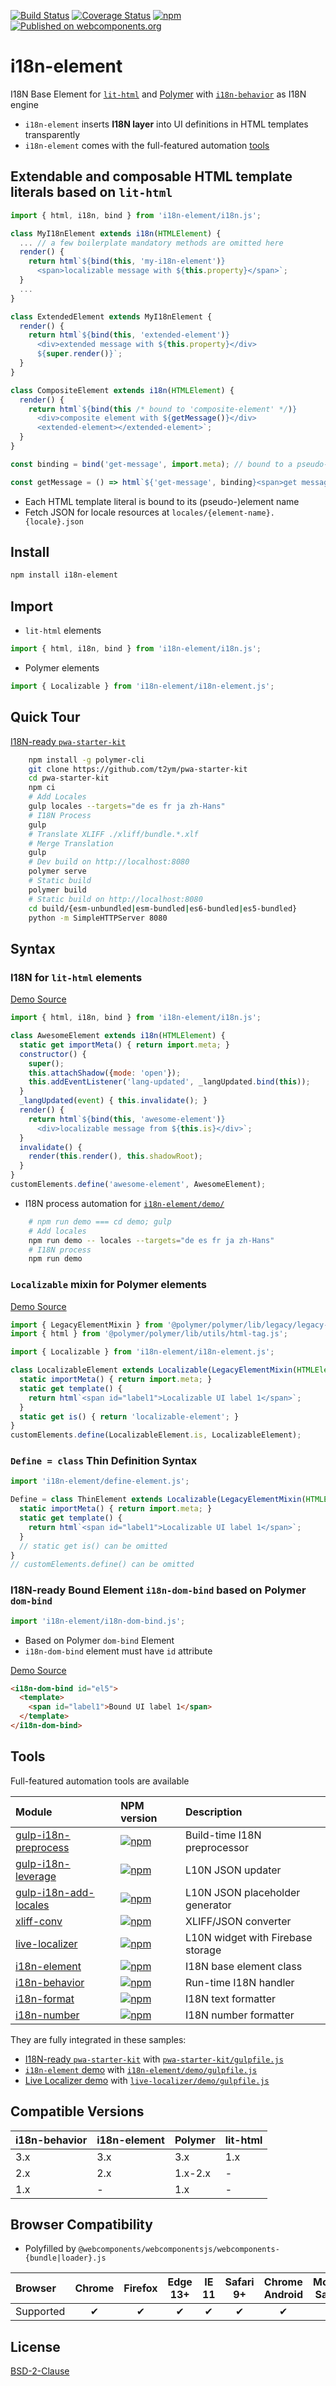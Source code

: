 [![Build Status](https://travis-ci.org/t2ym/i18n-element.svg?branch=master)](https://travis-ci.org/t2ym/i18n-element)
[![Coverage Status](https://coveralls.io/repos/github/t2ym/i18n-element/badge.svg?branch=master)](https://coveralls.io/github/t2ym/i18n-element?branch=master)
[![npm](https://img.shields.io/npm/v/i18n-element.svg)](https://www.npmjs.com/package/i18n-element)
[![Published on webcomponents.org](https://img.shields.io/badge/webcomponents.org-published-blue.svg)](https://www.webcomponents.org/element/t2ym/i18n-element)

# i18n-element

I18N Base Element for [`lit-html`](https://lit-html.polymer-project.org/) and [Polymer](https://polymer-library.polymer-project.org/) with [`i18n-behavior`](https://github.com/t2ym/i18n-behavior) as I18N engine

- `i18n-element` inserts **I18N layer** into UI definitions in HTML templates transparently
- `i18n-element` comes with the full-featured automation [tools](#Tools)

## Extendable and composable HTML template literals based on `lit-html`

```javascript
import { html, i18n, bind } from 'i18n-element/i18n.js';

class MyI18nElement extends i18n(HTMLElement) {
  ... // a few boilerplate mandatory methods are omitted here
  render() {
    return html`${bind(this, 'my-i18n-element')}
      <span>localizable message with ${this.property}</span>`;
  }
  ...
}

class ExtendedElement extends MyI18nElement {
  render() {
    return html`${bind(this, 'extended-element')}
      <div>extended message with ${this.property}</div>
      ${super.render()}`;
  }
}

class CompositeElement extends i18n(HTMLElement) {
  render() {
    return html`${bind(this /* bound to 'composite-element' */)}
      <div>composite element with ${getMessage()}</div>
      <extended-element></extended-element>`;
  }
}

const binding = bind('get-message', import.meta); // bound to a pseudo-element name

const getMessage = () => html`${'get-message', binding}<span>get message</span>`;
```

- Each HTML template literal is bound to its (pseudo-)element name
- Fetch JSON for locale resources at `locales/{element-name}.{locale}.json`

## Install

```sh
npm install i18n-element
```

## Import

- `lit-html` elements

```javascript
import { html, i18n, bind } from 'i18n-element/i18n.js';
```

- Polymer elements
```javascript
import { Localizable } from 'i18n-element/i18n-element.js';
```

## Quick Tour

[I18N-ready `pwa-starter-kit`](https://github.com/t2ym/pwa-starter-kit)

```sh
    npm install -g polymer-cli
    git clone https://github.com/t2ym/pwa-starter-kit
    cd pwa-starter-kit
    npm ci
    # Add Locales
    gulp locales --targets="de es fr ja zh-Hans"
    # I18N Process
    gulp
    # Translate XLIFF ./xliff/bundle.*.xlf
    # Merge Translation
    gulp
    # Dev build on http://localhost:8080
    polymer serve
    # Static build
    polymer build
    # Static build on http://localhost:8080
    cd build/{esm-unbundled|esm-bundled|es6-bundled|es5-bundled}
    python -m SimpleHTTPServer 8080
```

## Syntax

### I18N for `lit-html` elements

[Demo Source](https://github.com/t2ym/i18n-element/blob/master/demo/clock/clock.js)

```javascript
import { html, i18n, bind } from 'i18n-element/i18n.js';

class AwesomeElement extends i18n(HTMLElement) {
  static get importMeta() { return import.meta; }
  constructor() {
    super();
    this.attachShadow({mode: 'open'});
    this.addEventListener('lang-updated', _langUpdated.bind(this));
  }
  _langUpdated(event) { this.invalidate(); }
  render() {
    return html`${bind(this, 'awesome-element')}
      <div>localizable message from ${this.is}</div>`;
  }
  invalidate() {
    render(this.render(), this.shadowRoot);
  }
}
customElements.define('awesome-element', AwesomeElement);
```

- I18N process automation for [`i18n-element/demo/`](https://github.com/t2ym/i18n-element/blob/master/demo/)

```sh
    # npm run demo === cd demo; gulp
    # Add locales
    npm run demo -- locales --targets="de es fr ja zh-Hans"
    # I18N process
    npm run demo
```

### `Localizable` mixin for Polymer elements

[Demo Source](https://github.com/t2ym/i18n-element/blob/master/demo/poc/elements/localizable-element.js)

```javascript
import { LegacyElementMixin } from '@polymer/polymer/lib/legacy/legacy-element-mixin.js';
import { html } from '@polymer/polymer/lib/utils/html-tag.js';

import { Localizable } from 'i18n-element/i18n-element.js';

class LocalizableElement extends Localizable(LegacyElementMixin(HTMLElement)) {
  static importMeta() { return import.meta; }
  static get template() {
    return html`<span id="label1">Localizable UI label 1</span>`;
  }
  static get is() { return 'localizable-element'; }
}
customElements.define(LocalizableElement.is, LocalizableElement);
```

### `Define = class` Thin Definition Syntax

```javascript
import 'i18n-element/define-element.js';

Define = class ThinElement extends Localizable(LegacyElementMixin(HTMLElement)) {
  static importMeta() { return import.meta; }
  static get template() {
    return html`<span id="label1">Localizable UI label 1</span>`;
  }
  // static get is() can be omitted
}
// customElements.define() can be omitted
```

### I18N-ready Bound Element `i18n-dom-bind` based on Polymer `dom-bind`

```javascript
import 'i18n-element/i18n-dom-bind.js';
```

- Based on Polymer `dom-bind` Element
- `i18n-dom-bind` element must have `id` attribute

[Demo Source](https://github.com/t2ym/i18n-element/blob/master/demo/poc/index.html)

```html
<i18n-dom-bind id="el5">
  <template>
    <span id="label1">Bound UI label 1</span>
  </template>
</i18n-dom-bind>
```

## Tools

Full-featured automation tools are available

| Module        | NPM version | Description |
|:--------------|:------------|:------------|
| [gulp-i18n-preprocess](https://github.com/t2ym/gulp-i18n-preprocess) | [![npm](https://img.shields.io/npm/v/gulp-i18n-preprocess.svg)](https://www.npmjs.com/package/gulp-i18n-preprocess) | Build-time I18N preprocessor |
| [gulp-i18n-leverage](https://github.com/t2ym/gulp-i18n-leverage) | [![npm](https://img.shields.io/npm/v/gulp-i18n-leverage.svg)](https://www.npmjs.com/package/gulp-i18n-leverage) | L10N JSON updater |
| [gulp-i18n-add-locales](https://github.com/t2ym/gulp-i18n-add-locales) | [![npm](https://img.shields.io/npm/v/gulp-i18n-add-locales.svg)](https://www.npmjs.com/package/gulp-i18n-add-locales) |  L10N JSON placeholder generator |
| [xliff-conv](https://github.com/t2ym/xliff-conv) | [![npm](https://img.shields.io/npm/v/xliff-conv.svg)](https://www.npmjs.com/package/xliff-conv) | XLIFF/JSON converter |
| [live-localizer](https://github.com/t2ym/live-localizer) | [![npm](https://img.shields.io/npm/v/live-localizer.svg)](https://www.npmjs.com/package/live-localizer) | L10N widget with Firebase storage |
| [i18n-element](https://github.com/t2ym/i18n-element) | [![npm](https://img.shields.io/npm/v/i18n-element.svg)](https://www.npmjs.com/package/i18n-element) | I18N base element class |
| [i18n-behavior](https://github.com/t2ym/i18n-behavior) | [![npm](https://img.shields.io/npm/v/i18n-behavior.svg)](https://www.npmjs.com/package/i18n-behavior) | Run-time I18N handler |
| [i18n-format](https://github.com/t2ym/i18n-format) | [![npm](https://img.shields.io/npm/v/i18n-format.svg)](https://www.npmjs.com/package/i18n-format) | I18N text formatter |
| [i18n-number](https://github.com/t2ym/i18n-number) | [![npm](https://img.shields.io/npm/v/i18n-number.svg)](https://www.npmjs.com/package/i18n-number) | I18N number formatter |

They are fully integrated in these samples:

- [I18N-ready `pwa-starter-kit`](https://github.com/t2ym/pwa-starter-kit) with [`pwa-starter-kit/gulpfile.js`](https://github.com/t2ym/pwa-starter-kit/blob/master/gulpfile.js)
- [`i18n-element` demo](https://github.com/t2ym/i18n-element) with [`i18n-element/demo/gulpfile.js`](https://github.com/t2ym/i18n-element/blob/master/demo/gulpfile.js)
- [Live Localizer demo](https://github.com/t2ym/live-localizer) with [`live-localizer/demo/gulpfile.js`](https://github.com/t2ym/live-localizer/blob/master/demo/gulpfile.js)

## Compatible Versions

| i18n-behavior  | i18n-element   | Polymer | lit-html |
|:---------------|:---------------|:--------|:---------|
| 3.x            | 3.x            | 3.x     | 1.x      |
| 2.x            | 2.x            | 1.x-2.x | -        |
| 1.x            | -              | 1.x     | -        |

## Browser Compatibility

- Polyfilled by `@webcomponents/webcomponentsjs/webcomponents-{bundle|loader}.js`

| Browser   | Chrome  | Firefox  | Edge 13+  | IE 11  | Safari 9+ | Chrome Android  | Mobile Safari  | Opera  |
|:----------|:-------:|:--------:|:---------:|:------:|:---------:|:---------------:|:--------------:|:------:|
| Supported | ✔       | ✔        | ✔         | ✔      | ✔         | ✔               | ✔              | ✔      |

## License

[BSD-2-Clause](https://github.com/t2ym/i18n-behavior/blob/master/LICENSE.md)

